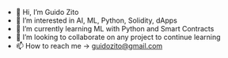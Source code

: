 - 👋 Hi, I’m Guido Zito
- 👀 I’m interested in AI, ML, Python, Solidity, dApps
- 🌱 I’m currently learning ML with Python and Smart Contracts
- 💞️ I’m looking to collaborate on any project to continue learning
- 📫 How to reach me -> guidozito@gmail.com

<!---
guidozito/guidozito is a ✨ special ✨ repository because its `README.md` (this file) appears on your GitHub profile.
You can click the Preview link to take a look at your changes.
--->
